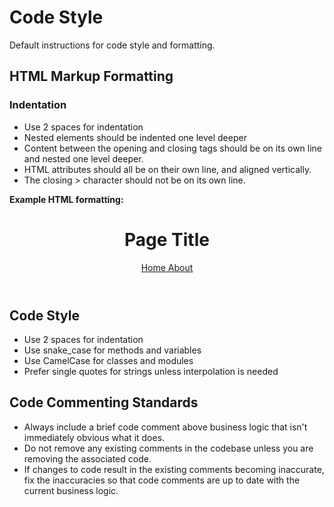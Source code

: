 # Code Style

Default instructions for code style and formatting.

## HTML Markup Formatting

### Indentation

- Use 2 spaces for indentation
- Nested elements should be indented one level deeper
- Content between the opening and closing tags should be on its own line and nested one level deeper.
- HTML attributes should all be on their own line, and aligned vertically.
- The closing > character should not be on its own line.

**Example HTML formatting:**

<div class="container">
  <header class="flex flex-col space-y-2
                 md:flex-row md:space-y-0 md:space-x-4">
    <h1 class="text-primary dark:text-primary-300">
      Page Title
    </h1>
    <nav class="flex flex-col space-y-2
                md:flex-row md:space-y-0 md:space-x-4">
      <a href="/"
         class="btn-ghost">
        Home
      </a>
      <a href="/about"
         class="btn-ghost">
        About
      </a>
    </nav>
  </header>
</div>

## Code Style

- Use 2 spaces for indentation
- Use snake_case for methods and variables
- Use CamelCase for classes and modules
- Prefer single quotes for strings unless interpolation is needed

## Code Commenting Standards

- Always include a brief code comment above business logic that isn't immediately obvious what it does.
- Do not remove any existing comments in the codebase unless you are removing the associated code.
- If changes to code result in the existing comments becoming inaccurate, fix the inaccuracies so that code comments are up to date with the current business logic.
